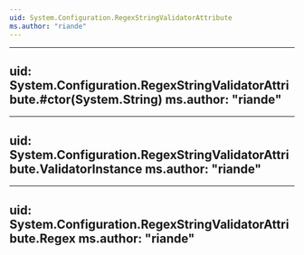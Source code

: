 ```yaml
---
uid: System.Configuration.RegexStringValidatorAttribute
ms.author: "riande"
---
```


---
uid: System.Configuration.RegexStringValidatorAttribute.#ctor(System.String)
ms.author: "riande"
---

---
uid: System.Configuration.RegexStringValidatorAttribute.ValidatorInstance
ms.author: "riande"
---

---
uid: System.Configuration.RegexStringValidatorAttribute.Regex
ms.author: "riande"
---
